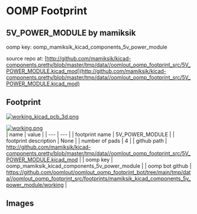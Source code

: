 # OOMP Footprint  
## 5V_POWER_MODULE  by mamiksik  
  
oomp key: oomp_mamiksik_kicad_components_5v_power_module  
  
source repo at: [http://github.com/mamiksik/kicad-components.pretty/blob/master/tmp/data//oomlout_oomp_footprint_src/5V_POWER_MODULE.kicad_mod](http://github.com/mamiksik/kicad-components.pretty/blob/master/tmp/data//oomlout_oomp_footprint_src/5V_POWER_MODULE.kicad_mod)  
## Footprint  
  
[![working_kicad_pcb_3d.png](working_kicad_pcb_3d_600.png)](working_kicad_pcb_3d.png)  
  
[![working.png](working_600.png)](working.png)  
| name | value | 
| --- | --- | 
| footprint name | 5V_POWER_MODULE | 
| footprint description | None | 
| number of pads | 4 | 
| github path | http://github.com/mamiksik/kicad-components.pretty/blob/master/tmp/data//oomlout_oomp_footprint_src/5V_POWER_MODULE.kicad_mod | 
| oomp key | oomp_mamiksik_kicad_components_5v_power_module | 
| oomp bot github | https://github.com/oomlout/oomlout_oomp_footprint_bot/tree/main/tmp/data//oomlout_oomp_footprint_src/footprints/mamiksik_kicad_components_5v_power_module/working | 
## Images  
